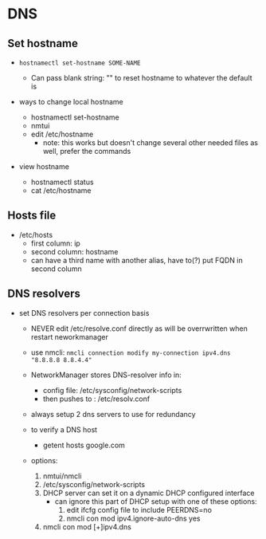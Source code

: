 # DNS 

## Set hostname
* `hostnamectl set-hostname SOME-NAME`
    * Can pass blank string: "" to reset hostname to whatever the default is 

* ways to change local hostname
    * hostnamectl set-hostname
    * nmtui
    * edit /etc/hostname
        * note: this works but doesn't change several other needed files as well, prefer the commands

* view hostname
    * hostnamectl status
    * cat /etc/hostname


## Hosts file
* /etc/hosts
    * first column: ip
    * second column: hostname
    * can have a third name with another alias, have to(?) put FQDN in second column


## DNS resolvers
* set DNS resolvers per connection basis
    * NEVER edit /etc/resolve.conf directly as will be overrwritten when restart neworkmanager
    * use nmcli: `nmcli connection modify my-connection ipv4.dns "8.8.8.8 8.8.4.4"`    
    * NetworkManager  stores DNS-resolver info in:
        * config file: /etc/sysconfig/network-scripts
        * then pushes to : /etc/resolv.conf
    * always setup 2 dns servers to use for redundancy
    * to verify a DNS host
        * getent hosts google.com


    * options:
        1. nmtui/nmcli 
        1. /etc/sysconfig/network-scripts
        1. DHCP server can set it on a dynamic DHCP configured interface
            * can ignore this part of DHCP setup with one of these options:
                1. edit ifcfg config file to include PEERDNS=no
                1. nmcli con mod <connection id> ipv4.ignore-auto-dns yes
        1. nmcli con mod <connection id> [+]ipv4.dns <ip of dns>



